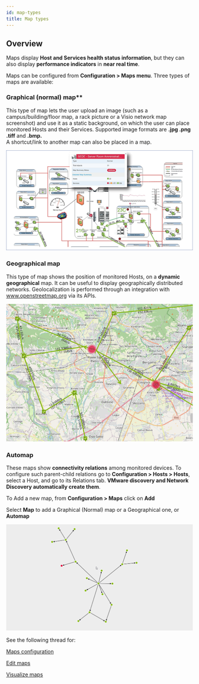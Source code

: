 ```yaml
---
id: map-types
title: Map types
---
```


## Overview

Maps display **Host and Services health status information**, but they can also display **performance indicators** in **near real time**.

Maps can be configured from **Configuration  >  Maps menu**. Three types of maps are available:

### Graphical (normal) map**

This type of map lets the user upload an image (such as a campus/building/floor map, a rack picture or a Visio network map screenshot) and use it as a static background, on which the user can place monitored Hosts and their Services.
Supported image formats are **.jpg .png .tiff** and **.bmp.**  
A shortcut/link to another map can also be placed in a map. 

![Image](../assets/maps/map_normal.png)

### Geographical map

This type of map shows the position of monitored Hosts, on a **dynamic geographical** map.
It can be useful to display geographically distributed networks. 
Geolocalization is performed through an integration with <u>www.openstreetmap.org</u> via its APIs.

![Image](../assets/maps/map_geo.png)

### Automap

These maps show **connectivity relations** among monitored devices. 
To configure such parent-child relations go to **Configuration  >  Hosts  > Hosts**, select a Host, and go to its Relations tab. 
**VMware discovery and Network Discovery automatically create them**.

To Add a new map, from **Configuration  >  Maps** click on **Add** 

Select **Map** to add a Graphical (Normal) map or a Geographical one, or **Automap**

![Image](../assets/maps/map_automap.png)

See the following thread for:

[Maps configuration](managing-maps.md)

[Edit maps](managing-maps.md)

[Visualize maps](managing-maps.md)

